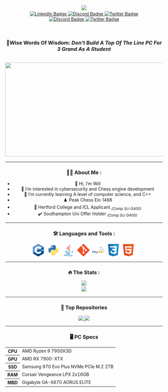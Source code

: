 

<div id="header" align="center">
  <img src="https://media.giphy.com/media/13HgwGsXF0aiGY/giphy.gif" width="200"/>
</div>
<div id="badges" align="center">
  <a href="https://www.linkedin.com/in/william-starkie-45913224b/" target="_blank">
    <img src="https://img.shields.io/badge/LinkedIn-blue?style=for-the-badge&logo=linkedin&logoColor=white" alt="LinkedIn Badge"/>
  </a>
  <a href="https://discordapp.com/users/270617943266557953" target="_blank">
    <img src="https://img.shields.io/badge/Discord-black?style=for-the-badge&logo=discord&logoColor=white" alt="Discord Badge"/>
  </a>
  <a href="https://twitter.com/Mrstark7797" target="_blank">
    <img src="https://img.shields.io/badge/Twitter-blue?style=for-the-badge&logo=twitter&logoColor=white" alt="Twitter Badge"/>
  </a><br>
  <a href="https://steamcommunity.com/id/TheRealMrStark123/" target="_blank">
    <img src="https://img.shields.io/badge/Steam-blue?style=for-the-badge&logo=steam&logoColor=white" alt="Discord Badge"/>
  </a>
  <a href="https://www.chess.com/member/willstarkie" target="_blank">
    <img src="https://img.shields.io/badge/Chess-black?style=for-the-badge&logo=lichess&logoColor=white" alt="Twitter Badge"/>
  </a
</div>

<div align="center">
  <img src="https://komarev.com/ghpvc/?username=MrStark7797&style=flat-square&color=blue" alt="" align="center"/>
  <br>
  <br>
  <h3><strong> 🎱Wise Words Of Wisdom:</strong> <em>Don't Build A Top Of The Line PC For 3 Grand As A Student</em></h3>
  <br>
</div>

<div align="center">
  <img src="https://media.giphy.com/media/v1.Y2lkPTc5MGI3NjExeWo3Ymk1bng3bTBkMjA2bnNkNzNkeXk2ZmE3dTJzbGRraXhrdmUxaCZlcD12MV9pbnRlcm5hbF9naWZfYnlfaWQmY3Q9Zw/WxJLwDBAXDsW1fqZ3v/giphy.gif" width="600" height="300"/>
</div>

---

### 👨‍💻 About Me :

- 👋 Hi, I’m Will
- 👀 I’m interested in cybersecurity and Chess engine development
- 🌱 I’m currently learning A level of computer science, and C++
- ♟️ Peak Chess Elo 1468
- 🏫 Hertford College and ICL Applicant <i><sub>(Comp Sci G400)</sub></i>
- ✔️ Southampton Uni Offer Holder <i><sub>(Comp Sci G400)</sub></i>


---

### :hammer_and_wrench: Languages and Tools :

<div>
  <img src="https://github.com/devicons/devicon/blob/master/icons/cplusplus/cplusplus-original.svg" width="40" height="40"/>&nbsp;
  <img src="https://github.com/devicons/devicon/blob/master/icons/python/python-original.svg" width="40" height="40"/>&nbsp;
  <img src="https://github.com/devicons/devicon/blob/master/icons/java/java-original.svg" width="40" height="40"/>&nbsp;
  <img src="https://github.com/devicons/devicon/blob/master/icons/git/git-original.svg" width="40" height="40"/>&nbsp;
  <img src="https://github.com/devicons/devicon/blob/master/icons/mysql/mysql-original-wordmark.svg" width="40" height="40"/>&nbsp;
  <img src="https://github.com/devicons/devicon/blob/master/icons/css3/css3-original.svg" width="40" height="40"/>&nbsp;
  <img src="https://github.com/devicons/devicon/blob/master/icons/html5/html5-original.svg" width="40" height="40"/>&nbsp;
</div>


---

### :fire: The Stats :
<div align="center">
<img src="https://github-readme-stats.vercel.app/api?username=MrStark7797&show_icons=true&theme=merko&hide=prs,contribs"><br>
<img src="https://github-readme-stats.vercel.app/api/top-langs/?username=MrStark7797&show_icons=true&theme=merko&layout=donut">

</div>

---

### :pushpin: Top Repositories
<div align="center">
  <a href="https://github.com/MrStark7797/CppChessEngine">
    <img src="https://github-readme-stats.vercel.app/api/pin/?username=MrStark7797&repo=CppChessEngine&theme=merko" />
  </a>
  <a href="https://github.com/MrStark7797/Chess-Engine-Web">
    <img src="https://github-readme-stats.vercel.app/api/pin/?username=MrStark7797&repo=Chess-Engine-Web&theme=merko" />
  </a>
</div>

---

### 🖥️ PC Specs


  <table align="center">
    <tr>
      <th>CPU</th>
      <td>AMD Ryzen 9 7950X3D</td>
    </tr>
    <tr>
      <th>GPU</th>
      <td>AMD RX 7900-XTX</td>
    </tr>
    <tr>
      <th>SSD</th>
      <td>Samsung 970 Evo Plus NVMe PCIe M.2 2TB</td>
    </tr>
    <tr>
      <th>RAM</th>
      <td>Corsair Vengeance LPX 2x16GB</td>
    </tr>
    <tr>
      <th>MBD</th>
      <td>Gigabyte GA-X670 AORUS ELITE</td>
    </tr>
  </table>

